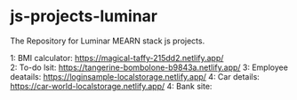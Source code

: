 # js-projects-luminar

The Repository for Luminar MEARN stack js projects.


1: BMI calculator: https://magical-taffy-215dd2.netlify.app/  
2: To-do lsit: https://tangerine-bombolone-b9843a.netlify.app/
3: Employee deatails: https://loginsample-localstorage.netlify.app/
4: Car details: https://car-world-localstorage.netlify.app/
4: Bank site: 